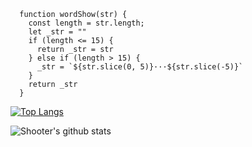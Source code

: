 ```
  function wordShow(str) {
    const length = str.length;
    let _str = ""
    if (length <= 15) {
      return _str = str
    } else if (length > 15) {
      _str = `${str.slice(0, 5)}···${str.slice(-5)}`
    }
    return _str
  }
```

[![Top Langs](https://github-readme-stats.vercel.app/api/top-langs/?username=pickwei&hide=html)](https://github.com/anuraghazra/github-readme-stats)

![Shooter's github stats](https://github-readme-stats.vercel.app/api?username=pickwei&show_icons=true&theme=radical)
